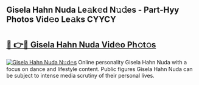## Gisela Hahn Nuda Le𝚊k𝚎d N𝚞𝚍es - Part-Hyy Photos Vid𝚎o Le𝚊ks CYYCY

# <h2><a href="http://fberal.evod.top/?m=Gisela+Hahn+Nuda">🔗 👉🔴 Gisela Hahn Nuda Vid𝚎o Ph𝚘t𝚘s</a></h2>

[![Gisela Hahn Nuda N𝚞d𝚎s](https://i.imgur.com/8V9OHl7.gif)](http://fberal.evod.top/?m=Gisela+Hahn+Nuda)
Online personality Gisela Hahn Nuda with a focus on dance and lifestyle content. Public figures Gisela Hahn Nuda can be subject to intense media scrutiny of their personal lives. 
